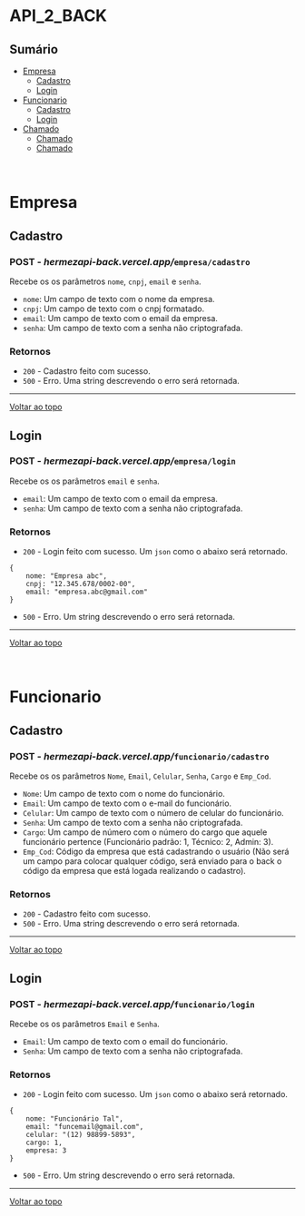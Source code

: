 # API_2_BACK

## Sumário
* [Empresa](#empresa)
    * [Cadastro](#empresa.cadastro)
    * [Login](#empresa.login)
* [Funcionario](#funcionario)
    * [Cadastro](#funcionario.cadastro)
    * [Login](#funcionario.login)
* [Chamado](#chamado)
    * [Chamado](#chamado)
    * [Chamado](#chamado)

<br>

# Empresa <span id="empresa"></span>
## Cadastro <span id="empresa.cadastro"></span>
### POST - *hermezapi-back.vercel.app/*`empresa/cadastro`
Recebe os os parâmetros `nome`, `cnpj`, `email` e `senha`.
* `nome`: Um campo de texto com o nome da empresa.
* `cnpj`: Um campo de texto com o cnpj formatado.
* `email`: Um campo de texto com o email da empresa.
* `senha`: Um campo de texto com a senha não criptografada.

### Retornos
* `200` - Cadastro feito com sucesso.
* `500` - Erro. Uma string descrevendo o erro será retornada.
<hr>

[Voltar ao topo](#sumário)

## Login <span id="empresa.login"></span>
### POST - *hermezapi-back.vercel.app/*`empresa/login`
Recebe os os parâmetros `email` e `senha`.
* `email`: Um campo de texto com o email da empresa.
* `senha`: Um campo de texto com a senha não criptografada.

### Retornos
* `200` - Login feito com sucesso. Um `json` como o abaixo será retornado.
```
{
    nome: "Empresa abc",
    cnpj: "12.345.678/0002-00",
    email: "empresa.abc@gmail.com"
}
```
* `500` - Erro. Um string descrevendo o erro será retornada.
<hr>

[Voltar ao topo](#sumário)

<br>

# Funcionario <span id="funcionario"></span>
## Cadastro <span id="funcionario.cadastro"></span>
### POST - *hermezapi-back.vercel.app/*`funcionario/cadastro`
Recebe os os parâmetros `Nome`, <!-- `Função`,  --> `Email`, `Celular`, `Senha`, `Cargo` e `Emp_Cod`.
* `Nome`: Um campo de texto com o nome do funcionário.
* `Email`: Um campo de texto com o e-mail do funcionário.
* `Celular`: Um campo de texto com o número de celular do funcionário.
* `Senha`: Um campo de texto com a senha não criptografada.
* `Cargo`: Um campo de número com o número do cargo que aquele funcionário pertence (Funcionário padrão: 1, Técnico: 2, Admin: 3).
* `Emp_Cod`: Código da empresa que está cadastrando o usuário (Não será um campo para colocar qualquer código, será enviado para o back o código da empresa que está logada realizando o cadastro).
<!-- * `Função`: Um campo de número com o número do cargo que aquele funcionário pertence (). -->

### Retornos
* `200` - Cadastro feito com sucesso.
* `500` - Erro. Uma string descrevendo o erro será retornada.
<hr>

[Voltar ao topo](#sumário)

## Login <span id="funcionario.login"></span>
### POST - *hermezapi-back.vercel.app/*`funcionario/login`
Recebe os os parâmetros `Email` e `Senha`.
* `Email`: Um campo de texto com o email do funcionário.
* `Senha`: Um campo de texto com a senha não criptografada.

### Retornos
* `200` - Login feito com sucesso. Um `json` como o abaixo será retornado.
```
{
    nome: "Funcionário Tal",
    email: "funcemail@gmail.com",
    celular: "(12) 98899-5893",
    cargo: 1,
    empresa: 3
}
```
* `500` - Erro. Um string descrevendo o erro será retornada.
<hr>

[Voltar ao topo](#sumário)